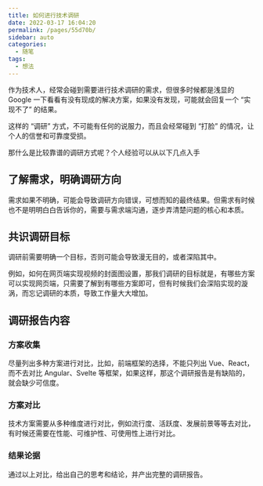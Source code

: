 ```yaml
---
title: 如何进行技术调研
date: 2022-03-17 16:04:20
permalink: /pages/55d70b/
sidebar: auto
categories:
  - 随笔
tags:
  - 想法
---
```


作为技术人，经常会碰到需要进行技术调研的需求，但很多时候都是浅显的 Google 一下看看有没有现成的解决方案，如果没有发现，可能就会回复一个 “实现不了” 的结果。

这样的 “调研” 方式，不可能有任何的说服力，而且会经常碰到 “打脸” 的情况，让个人的信誉和可靠度受损。

那什么是比较靠谱的调研方式呢？个人经验可以从以下几点入手

## 了解需求，明确调研方向

需求如果不明确，可能会导致调研方向错误，可想而知的最终结果。但需求有时候也不是明明白白告诉你的，需要与需求端沟通，逐步弄清楚问题的核心和本质。

## 共识调研目标

调研前需要明确一个目标，否则可能会导致漫无目的，或者深陷其中。

例如，如何在网页端实现视频的封面图设置，那我们调研的目标就是，有哪些方案可以实现网页端，只需要了解到有哪些方案即可，但有时候我们会深陷实现的漩涡，而忘记调研的本质，导致工作量大大增加。

## 调研报告内容

### 方案收集

尽量列出多种方案进行对比，比如，前端框架的选择，不能只列出 Vue、React，而不去对比 Angular、Svelte 等框架，如果这样，那这个调研报告是有缺陷的，就会缺少可信度。

### 方案对比

技术方案需要从多种维度进行对比，例如流行度、活跃度、发展前景等等去对比，有时候还需要在性能、可维护性、可使用性上进行对比。

### 结果论据

通过以上对比，给出自己的思考和结论，并产出完整的调研报告。

